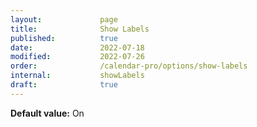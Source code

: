 ```yaml
---
layout:             page
title:              Show Labels
published:          true
date:               2022-07-18
modified:           2022-07-26
order:              /calendar-pro/options/show-labels
internal:           showLabels
draft:              true
---
```

**Default value:** On
